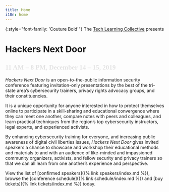 ```yaml
---
title: Home
i18n: home
---
```


{:style="font-family: 'Couture Bold'"}
The [Tech Learning Collective](https://techlearningcollective.com/) presents

<h1>
    <span>Hackers</span>
    Next Door
</h1>

<h2 style="font-family: 'Couture Bold'; mix-blend-mode: difference;">11 AM &ndash; 8 PM, December 14 &ndash; 15, 2019</h2>

*Hackers Next Door* is an open-to-the-public information security conference featuring invitation-only presentations by the best of the tri-state area&rsquo;s cybersecurity trainers, privacy rights advocacy groups, and their constituencies.

It is a unique opportunity for anyone interested in how to protect themselves online to participate in a skill-sharing and educational convergence where they can meet one another, compare notes with peers and colleagues, and learn practical techniques from the region&rsquo;s top cybersecurity instructors, legal experts, and experienced activists.

By enhancing cybersecurity training for everyone, and increasing public awareness of digital civil liberties issues, *Hackers Next Door* gives invited speakers a chance to showcase and workshop their educational methods and materials to and with an audience of like-minded and impassioned community organizers, activists, and fellow security and privacy trainers so that we can all learn from one another&rsquo;s experience and perspective.

View the list of [confirmed speakers]({% link speakers/index.md %}), browse the [conference schedule]({% link schedule/index.md %}) and [buy tickets]({% link tickets/index.md %}) today.
